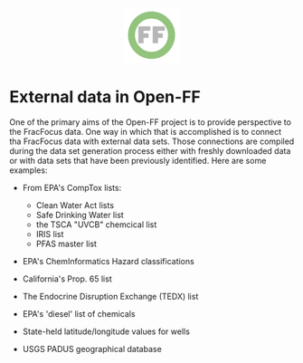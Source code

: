 <center> <img src="images/header_logo.png" width="100"/></center>
<!-- this is a test of a comment 
To do:
--->

# External data in Open-FF

One of the primary aims of the Open-FF project is to provide perspective to the FracFocus data. One way in which that is accomplished is to connect tha FracFocus data with external data sets.  Those connections are compiled during the data set generation process either with freshly downloaded data or with data sets that have been previously identified. Here are some examples:

- From EPA's CompTox lists:
    - Clean Water Act lists
    - Safe Drinking Water list
    - the TSCA "UVCB" chemcical list
    - IRIS list
    - PFAS master list
- EPA's ChemInformatics Hazard classifications
- California's Prop. 65 list
- The Endocrine Disruption Exchange (TEDX) list
- EPA's 'diesel' list of chemicals 

- State-held latitude/longitude values for wells 
- USGS PADUS geographical database

